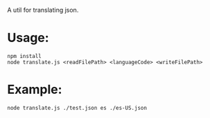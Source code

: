 A util for translating json.

# Usage:
```
npm install
node translate.js <readFilePath> <languageCode> <writeFilePath>
```

# Example:
```
node translate.js ./test.json es ./es-US.json
```


